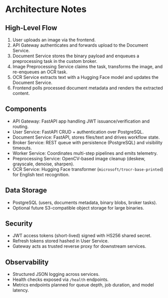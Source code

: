 # Architecture Notes

## High-Level Flow

1. User uploads an image via the frontend.
2. API Gateway authenticates and forwards upload to the Document Service.
3. Document Service stores the binary payload and enqueues a preprocessing task in the custom broker.
4. Image Preprocessing Service claims the task, transforms the image, and re-enqueues an OCR task.
5. OCR Service extracts text with a Hugging Face model and updates the Document Service.
6. Frontend polls processed document metadata and renders the extracted content.

## Components

- API Gateway: FastAPI app handling JWT issuance/verification and routing.
- User Service: FastAPI CRUD + authentication over PostgreSQL.
- Document Service: FastAPI, stores files/text and drives workflow state.
- Broker Service: REST queue with persistence (PostgreSQL) and visibility timeouts.
- Worker Service: Coordinates multi-step pipelines and emits telemetry.
- Preprocessing Service: OpenCV-based image cleanup (deskew, grayscale, denoise, sharpen).
- OCR Service: Hugging Face transformer (`microsoft/trocr-base-printed`) for English text recognition.

## Data Storage

- PostgreSQL (users, documents metadata, binary blobs, broker tasks).
- Optional future S3-compatible object storage for large binaries.

## Security

- JWT access tokens (short-lived) signed with HS256 shared secret.
- Refresh tokens stored hashed in User Service.
- Gateway acts as trusted reverse proxy for downstream services.

## Observability

- Structured JSON logging across services.
- Health checks exposed via `/health` endpoints.
- Metrics endpoints planned for queue depth, job duration, and model latency.
